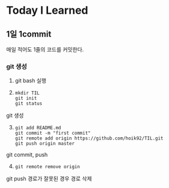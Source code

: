 # Today I Learned

## 1일 1commit
매일 적어도 1줄의 코드를 커밋한다.

### git 생성

1. git bash 실행

2. ```
   mkdir TIL
   git init
   git status
   ```
git 생성

3. ```
   git add README.md
   git commit -m "first commit"
   git remote add origin https://github.com/hoik92/TIL.git
   git push origin master
   ```
git commit, push

4. ```
   git remote remove origin
   ```
git push 경로가 잘못된 경우 경로 삭제